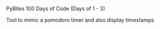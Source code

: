 PyBites 100 Days of Code (Days of 1 - 3) 

Tool to mimic a pomodoro timer and also display timestamps

